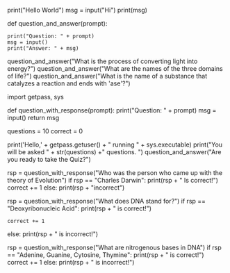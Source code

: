 print("Hello World")
msg = input("Hi")
print(msg)

def question_and_answer(prompt):

    print("Question: " + prompt)
    msg = input()
    print("Answer: " + msg)


question_and_answer("What is the process of converting light into energy?")
question_and_answer("What are the names of the three domains of life?")
question_and_answer("What is the name of a substance that catalyzes a reaction and ends with 'ase'?")

import getpass, sys

def question_with_response(prompt):
    print("Question: " + prompt)
    msg = input()
    return msg

questions = 10
correct = 0

print('Hello,' + getpass.getuser() + " running " + sys.executable)
print("You will be asked " + str(questions) +" questions. ")
question_and_answer("Are you ready to take the Quiz?")

rsp = question_with_response("Who was the person who came up with the theory of Evolution")
if rsp == "Charles Darwin":
    print(rsp + " Is correct!")
    correct += 1
else:
    print(rsp + "incorrect")

rsp = question_with_response("What does DNA stand for?")
if rsp == "Deoxyribonucleic Acid":
    print(rsp + " is correct!")

    correct += 1
else:
    print(rsp + " is incorrect!")

rsp = question_with_response("What are nitrogenous bases in DNA")
if rsp == "Adenine, Guanine, Cytosine, Thymine":
    print(rsp + " is correct!")
    correct += 1
else:
    print(rsp + " is incorrect!")
